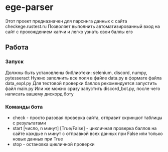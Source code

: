 # ege-parser
Этот проект предназначен для парсинга данных с сайта checkege.rustest.ru 
Позволяет выполнить автоматизированный вход на сайт с прохождением капчи и легко узнать свои баллы егэ
## Работа
### Запуск
Должны быть установлены библиотеки: selenium, discord, numpy, pytesseract
Нужно заполнить все поля в файле data.py в формате файла data_expl.py
Для тестовой проверки баллов рекомендуется запустить файл main.py
Или же можно сразу запустить discord_bot.py, после чего написать вашему дискорд боту
### Команды бота
* check - просто разовая проверка сайта, отправит скриншот таблицы с результатами
* start [число, n минут] [True/False] - цикличная проверка баллов на сайте каждые n минут с отправкой всех данных при False или только новых данных при True
* stop - остановка цикличной проверки
